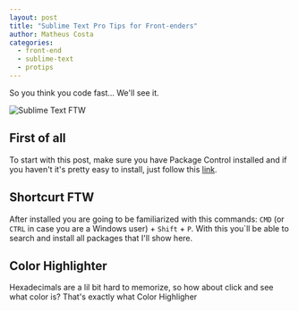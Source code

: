 ```yaml
---
layout: post
title: "Sublime Text Pro Tips for Front-enders"
author: Matheus Costa
categories:
  - front-end
  - sublime-text
  - protips
---
```


So you think you code fast... We'll see it.

<!--more-->

![Sublime Text FTW](/blog/images/posts/2015-03-09/sublime-text-protips.jpg)

## First of all

To start with this post, make sure you have Package Control installed and if you haven't it's pretty easy to install, just follow this [link](https://packagecontrol.io/installation).

## Shortcurt FTW

After installed you are going to be familiarized with this commands: `CMD` (or `CTRL` in case you are a Windows user) + `Shift` + `P`. With this you`ll be able to search and install all packages that I'll show here.

## Color Highlighter

Hexadecimals are a lil bit hard to memorize, so how about click and see what color is? That's exactly what Color Highligher
